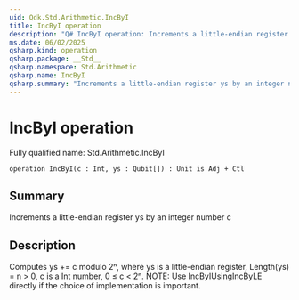 ```yaml
---
uid: Qdk.Std.Arithmetic.IncByI
title: IncByI operation
description: "Q# IncByI operation: Increments a little-endian register ys by an integer number c"
ms.date: 06/02/2025
qsharp.kind: operation
qsharp.package: __Std__
qsharp.namespace: Std.Arithmetic
qsharp.name: IncByI
qsharp.summary: "Increments a little-endian register ys by an integer number c"
---
```


# IncByI operation

Fully qualified name: Std.Arithmetic.IncByI

```qsharp
operation IncByI(c : Int, ys : Qubit[]) : Unit is Adj + Ctl
```

## Summary
Increments a little-endian register ys by an integer number c

## Description
Computes ys += c modulo 2ⁿ, where ys is a little-endian register,
Length(ys) = n > 0, c is a Int number, 0 ≤ c < 2ⁿ.
NOTE: Use IncByIUsingIncByLE directly if the choice of implementation
is important.

